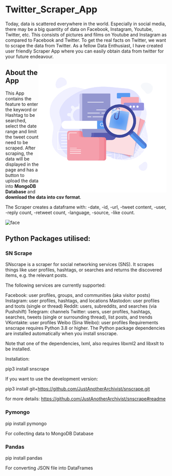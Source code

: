 # Twitter_Scraper_App

Today, data is scattered everywhere in the world. Especially in social media, there may be a big quantity of data on Facebook, Instagram, Youtube, Twitter, etc. This consists of pictures and films on Youtube and Instagram as compared to Facebook and Twitter. To get the real facts on Twitter, we want to scrape the data from Twitter. As a fellow Data Enthusiast, I have created user friendly Scraper App where you can easily obtain data from twitter for your future endeavour.

<img align="right" alt="coding" width="400" src="https://github.com/vasudevan-gomathy/Twitter_Scraper_App/blob/main/78999-data-scanning.gif">

## About the App
This App contains the feature to enter the keyword or Hashtag to be searched, select the date range and limit the tweet count need to be scraped. After scraping, the data will be displayed in the page and has a button to upload the data into **MongoDB Database** and **download the data into csv format**.

The Scraper creates a dataframe with:
-date, 
-id, 
-url, 
-tweet content, 
-user,
-reply count, 
-retweet count,
-language, 
-source, 
-like count.

![face](https://user-images.githubusercontent.com/85822284/197381637-be190df8-096e-495c-9a27-8af300bb315b.png)

## Python Packages utilised:
### SN Scrape

SNscrape is a scraper for social networking services (SNS). It scrapes things like user profiles, hashtags, or searches and returns the discovered items, e.g. the relevant posts.

The following services are currently supported:

Facebook: user profiles, groups, and communities (aka visitor posts)
Instagram: user profiles, hashtags, and locations
Mastodon: user profiles and toots (single or thread)
Reddit: users, subreddits, and searches (via Pushshift)
Telegram: channels
Twitter: users, user profiles, hashtags, searches, tweets (single or surrounding thread), list posts, and trends
VKontakte: user profiles
Weibo (Sina Weibo): user profiles
Requirements
snscrape requires Python 3.8 or higher. The Python package dependencies are installed automatically when you install snscrape.

Note that one of the dependencies, lxml, also requires libxml2 and libxslt to be installed.

Installation:

pip3 install snscrape

If you want to use the development version:

pip3 install git+https://github.com/JustAnotherArchivist/snscrape.git

for more details: https://github.com/JustAnotherArchivist/snscrape#readme

### Pymongo

pip install pymongo

For collecting data to MongoDB Database

### Pandas

pip install pandas

For converting JSON file into DataFrames

